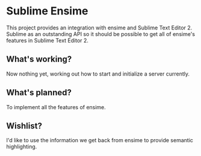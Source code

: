 # Sublime Ensime

This project provides an integration with ensime and Sublime Text Editor 2.
Sublime as an outstanding API so it should be possible to get all of ensime's features in Sublime Text Editor 2.

## What's working?
Now nothing yet, working out how to start and initialize a server currently.

## What's planned?
To implement all the features of ensime.

## Wishlist?
I'd like to use the information we get back from ensime to provide semantic highlighting.
